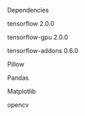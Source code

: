 Dependencies

tensorflow 2.0.0

tensorflow-gpu 2.0.0

tensorflow-addons 0.6.0

Pillow

Pandas

Matplotlib

opencv
